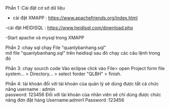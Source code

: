 

 
Phần 1 :Cài đặt cơ sở dữ liệu 
- cài đặt XMAPP : https://www.apachefriends.org/index.html






-cài đặt HEIDISQL : https://www.heidisql.com/download.php





-Start apache và mysql trong XMAPP

Phần 2 :chay sql
chạy File "quanlybanhang.sql"   
 mở  file "quanlybanhang.sql" trên heidisql sau đó chạy các câu lệnh trong đó

Phần 3: chạy sourch code 
Vào eclipse
click vào File> open Project form file system... > Directory... > select forder "QLBH" > finish.

Phần 4: tài khoản
đối với tài khoản của quản lý sẽ dùng được tất cả chức năng 
username : admin	
password: 123456
Đối với tài khoản của nhân viên sẽ chỉ dùng được chức năng đơn đặt hàng
Username:admin1
Password :123456

